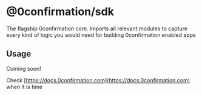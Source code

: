 # @0confirmation/sdk

The flagship 0confirmation core. Imports all relevant modules to capture every kind of logic you would need for building 0confirmation enabled apps

## Usage

Coming soon!

Check [https://docs.0confirmation.com](https://docs.0confirmation.com) when it is time
